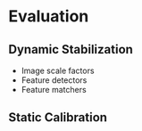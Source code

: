 # Evaluation

## Dynamic Stabilization
- Image scale factors
- Feature detectors
- Feature matchers

## Static Calibration